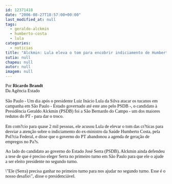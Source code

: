 ```yaml
---
id: 12371418
date: "2006-08-27T18:57:00+00:00"
last_modified_at: null
tags:
  - geraldo-alckmin
  - humberto-costa
  - lula
categories:
  - noticias
title: "Alckmin: Lula eleva o tom para encobrir indiciamento de Humberto"
sutia: null
chapeu: null
autor: null
imagem: null
---
```

<p><P><FONT face=Verdana>Por <STRONG>Ricardo Brandt</STRONG><BR>Da Agência Estado<BR><BR>São Paulo - Um dia após o presidente Luiz Inácio Lula da Silva atacar os tucanos em campanha em São Paulo - Estado governado até este ano pelo PSDB -, o candidato à Presidência Geraldo Alckmin (PSDB) foi a São Bernardo do Campo - um dos maiores redutos do PT - para dar o troco.<BR><BR>Em com?cio para quase 2 mil pessoas, ele acusou Lula de elevar o tom das cr?ticas para desviar a atenção sobre o indiciamento do ex-ministro da Saúde Humberto Costa, pela Pol?cia Federal, e disse que o governo do PT abandonou a agenda de geração de empregos no Pa?s.</FONT></P></p>
<p><P><FONT face=Verdana>Ao lado do candidato ao governo do Estado José Serra (PSDB), Alckmin ainda defendeu a tese de que é preciso eleger Serra no primeiro turno em São Paulo para que ele o ajude a ser eleito presidente no segundo turno. </FONT></P></p>
<p><P><FONT face=Verdana>\"Ele (Serra) precisa ganhar no primeiro turno para nos ajudar no segundo turno. Esse é o nosso desafio\", disse o presidenciável.</FONT></P> </p>
